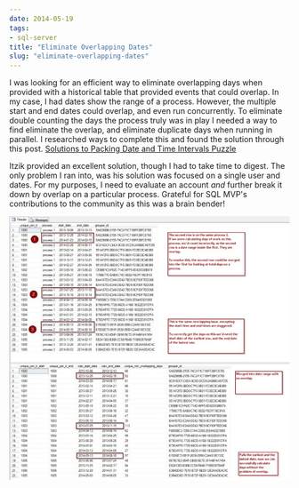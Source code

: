 ```yaml
---
date: 2014-05-19
tags:
- sql-server
title: "Eliminate Overlapping Dates"
slug: "eliminate-overlapping-dates"
---
```


I was looking for an efficient way to eliminate overlapping days when provided with a historical table that provided events that could overlap. In my case, I had dates show the range of a process. However, the multiple start and end dates could overlap, and even run concurrently. To eliminate double counting the days the process truly was in play I needed a way to find eliminate the overlap, and eliminate duplicate days when running in parallel. I researched ways to complete this and found the solution through this post. [Solutions to Packing Date and Time Intervals Puzzle ](http://sqlmag.com/blog/solutions-packing-date-and-time-intervals-puzzle)

Itzik provided an excellent solution, though I had to take time to digest. The only problem I ran into, was his solution was focused on a single user and dates. For my purposes, I need to evaluate an account _and_ further break it down by overlap on a particular process. Grateful for SQL MVP's contributions to the community as this was a brain bender!

![Example of Problem and Solution with Overlapping Dates](images/Eliminate_Overlapping_Dates_ogww1m.png)

<script src="https://gist.github.com/sheldonhull/8c7235ecb75bb91833e1.js"></script>
